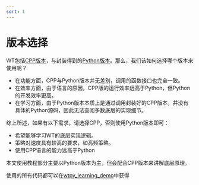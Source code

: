 ```yaml
---
sort: 1
---
```


# 版本选择

WT包括[CPP版本](https://github.com/wondertrader/wondertrader)，与封装得到的[Python版本](https://github.com/wondertrader/wtpy)。那么，我们该如何选择哪个版本来使用呢？

- 在功能方面，CPP与Python版本并无差别，调用的函数接口也完全一致。
- 在效率方面，由于语言的原因，CPP版的运行效率远高于Python，但Python的开发效率更高。
- 在学习方面，由于Python版本本质上是通过调用封装好的CPP版本，并没有具体的Python源码，因此无法查阅多数底层的实现细节。

综上所述，如果有以下需求，请选择CPP，否则使用Python版本即可：

- 希望能够学习WT的底层实现逻辑。
- 策略对速度具有较高的要求，如高频策略。
- 使用CPP语言的能力远高于Python

本文使用教程部分主要以Python版本为主，但会配合CPP版本来讲解底层原理。

使用的所有代码都可以在[wtpy_learning_demo](https://github.com/ZzzzHeJ/wtpy_learning_demo)中获得